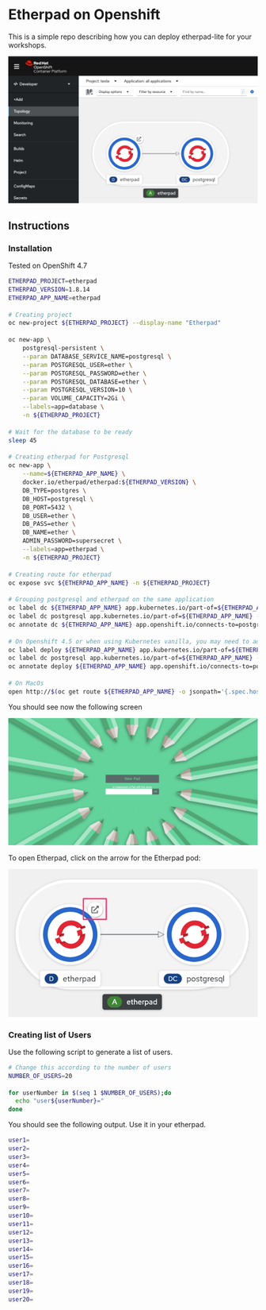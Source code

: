 # Etherpad on Openshift

This is a simple repo describing how you can deploy etherpad-lite for your workshops.

![](imgs/2021-08-10-10-46-42.png)

## Instructions

### Installation

Tested on OpenShift 4.7

```bash
ETHERPAD_PROJECT=etherpad
ETHERPAD_VERSION=1.8.14
ETHERPAD_APP_NAME=etherpad

# Creating project
oc new-project ${ETHERPAD_PROJECT} --display-name "Etherpad"

oc new-app \
    postgresql-persistent \
    --param DATABASE_SERVICE_NAME=postgresql \
    --param POSTGRESQL_USER=ether \
    --param POSTGRESQL_PASSWORD=ether \
    --param POSTGRESQL_DATABASE=ether \
    --param POSTGRESQL_VERSION=10 \
    --param VOLUME_CAPACITY=2Gi \
    --labels=app=database \
    -n ${ETHERPAD_PROJECT}

# Wait for the database to be ready
sleep 45

# Creating etherpad for Postgresql
oc new-app \
    --name=${ETHERPAD_APP_NAME} \
    docker.io/etherpad/etherpad:${ETHERPAD_VERSION} \
    DB_TYPE=postgres \
    DB_HOST=postgresql \
    DB_PORT=5432 \
    DB_USER=ether \
    DB_PASS=ether \
    DB_NAME=ether \
    ADMIN_PASSWORD=supersecret \
    --labels=app=etherpad \
    -n ${ETHERPAD_PROJECT}

# Creating route for etherpad
oc expose svc ${ETHERPAD_APP_NAME} -n ${ETHERPAD_PROJECT}

# Grouping postgresql and etherpad on the same application
oc label dc ${ETHERPAD_APP_NAME} app.kubernetes.io/part-of=${ETHERPAD_APP_NAME} -n ${ETHERPAD_PROJECT}
oc label dc postgresql app.kubernetes.io/part-of=${ETHERPAD_APP_NAME} -n ${ETHERPAD_PROJECT}
oc annotate dc ${ETHERPAD_APP_NAME} app.openshift.io/connects-to=postgresql-persistent -n ${ETHERPAD_PROJECT}

# On Openshift 4.5 or when using Kubernetes vanilla, you may need to adjust the commands above to use deployment instead of deploymentconfig. Below are the examples:
oc label deploy ${ETHERPAD_APP_NAME} app.kubernetes.io/part-of=${ETHERPAD_APP_NAME} -n ${ETHERPAD_PROJECT}
oc label dc postgresql app.kubernetes.io/part-of=${ETHERPAD_APP_NAME} -n ${ETHERPAD_PROJECT}
oc annotate deploy ${ETHERPAD_APP_NAME} app.openshift.io/connects-to=postgresql-persistent -n ${ETHERPAD_PROJECT}

# On MacOs
open http://$(oc get route ${ETHERPAD_APP_NAME} -o jsonpath='{.spec.host}')
```

You should see now the following screen

![](imgs/2020-05-27-12-41-04.png)

To open Etherpad, click on the arrow for the Etherpad pod:

![](imgs/2021-08-10-10-48-46.png)

### Creating list of Users

Use the following script to generate a list of users.

```bash
# Change this according to the number of users
NUMBER_OF_USERS=20

for userNumber in $(seq 1 $NUMBER_OF_USERS);do
  echo "user${userNumber}="
done
```

You should see the following output. Use it in your etherpad.

```bash
user1=
user2=
user3=
user4=
user5=
user6=
user7=
user8=
user9=
user10=
user11=
user12=
user13=
user14=
user15=
user16=
user17=
user18=
user19=
user20=
```
